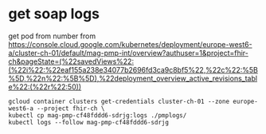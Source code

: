get soap logs
=============

get pod from number from https://console.cloud.google.com/kubernetes/deployment/europe-west6-a/cluster-ch-01/default/mag-pmp-int/overview?authuser=1&project=fhir-ch&pageState=(%22savedViews%22:(%22i%22:%22eaf155a238e34077b2696fd3ca9c8bf5%22,%22c%22:%5B%5D,%22n%22:%5B%5D),%22deployment_overview_active_revisions_table%22:(%22r%22:50))

```
gcloud container clusters get-credentials cluster-ch-01 --zone europe-west6-a --project fhir-ch \
kubectl cp mag-pmp-cf48fddd6-sdrjg:logs ./pmplogs/
kubectl logs --follow mag-pmp-cf48fddd6-sdrjg
```